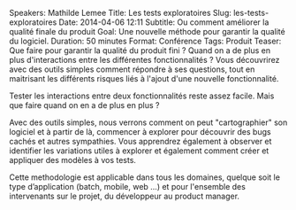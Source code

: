 Speakers: Mathilde Lemee
Title: Les tests exploratoires
Slug: les-tests-exploratoires
Date: 2014-04-06 12:11
Subtitle: Ou comment améliorer la qualité finale du produit
Goal: Une nouvelle méthode pour garantir la qualité du logiciel.
Duration: 50 minutes
Format: Conférence
Tags: Produit
Teaser: Que faire pour garantir la qualité du produit fini ? Quand on a de plus en plus d'interactions entre les différentes fonctionnalités ? Vous découvrirez avec des outils simples comment répondre à ses questions, tout en maitrisant les différents risques liés à l'ajout d'une nouvelle fonctionnalité.


Tester les interactions entre deux fonctionnalités reste assez facile. Mais que faire quand on en a de plus en plus ?

Avec des outils simples, nous verrons comment on peut "cartographier" son logiciel et à partir de là, commencer à explorer pour découvrir des bugs cachés et autres sympathies. Vous apprendrez également à observer et identifier les variations utiles à explorer et également comment créer et appliquer des modèles à vos tests.

Cette methodologie est applicable dans tous les domaines, quelque soit le type d’application (batch, mobile, web …) et pour l'ensemble des intervenants sur le projet, du développeur au product manager.



